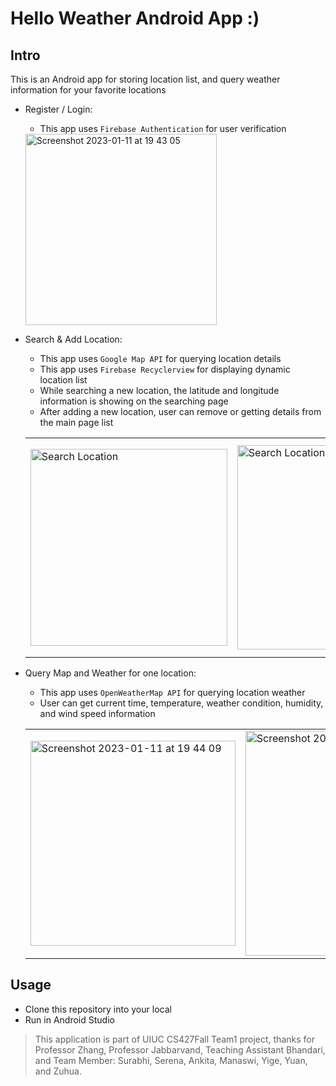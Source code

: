 # Hello Weather Android App :)

## Intro
This is an Android app for storing location list, and query weather information for your favorite locations

- Register / Login:  
    - This app uses `Firebase Authentication` for user verification
    <img width="306" alt="Screenshot 2023-01-11 at 19 43 05" src="https://user-images.githubusercontent.com/70357591/211973266-91858820-a5e4-467f-b21e-c66e87e65083.png">

- Search & Add Location:
    - This app uses `Google Map API` for querying location details
    - This app uses `Firebase Recyclerview` for displaying dynamic location list
    - While searching a new location, the latitude and longitude information is showing on the searching page
    - After adding a new location, user can remove or getting details from the main page list
    <table>
      <tr>
        <td><img width="315" alt="Search Location" src="https://user-images.githubusercontent.com/70357591/211973290-e320d8fc-6412-4b8f-8727-75c9ff9cb5ac.png"></td>
        <td><img width="327" alt="Search Location" src="https://user-images.githubusercontent.com/70357591/211973295-73bb0f5b-64a4-485c-9821-a2f87e9557e0.png"></td>
        <td><img width="344" alt="Add Location" src="https://user-images.githubusercontent.com/70357591/211973301-b56488b4-f62a-4fe1-b9cc-c81e7dec4a38.png"></td>
      </tr>
    </table>

- Query Map and Weather for one location:
    - This app uses `OpenWeatherMap API` for querying location weather
    - User can get current time, temperature, weather condition, humidity, and wind speed information
    <table>
      <tr>
        <td><img width="328" alt="Screenshot 2023-01-11 at 19 44 09" src="https://user-images.githubusercontent.com/70357591/211973568-98825c51-daaf-4eda-990d-61508c74c646.png"></td>
        <td><img width="360" alt="Screenshot 2023-01-11 at 19 44 44" src="https://user-images.githubusercontent.com/70357591/211973583-014a6469-846a-4188-9bd8-eca585125509.png"></td>
        <td><img width="319" alt="Screenshot 2023-01-11 at 19 44 54" src="https://user-images.githubusercontent.com/70357591/211973595-88b5588a-be58-43dd-8d2d-4b8669199409.png"></td>
      </tr>
    </table>

## Usage
- Clone this repository into your local
- Run in Android Studio

> This application is part of UIUC CS427Fall Team1 project, thanks for Professor Zhang, Professor Jabbarvand, Teaching Assistant Bhandari, and Team Member: Surabhi, Serena, Ankita, Manaswi, Yige, Yuan, and Zuhua.
